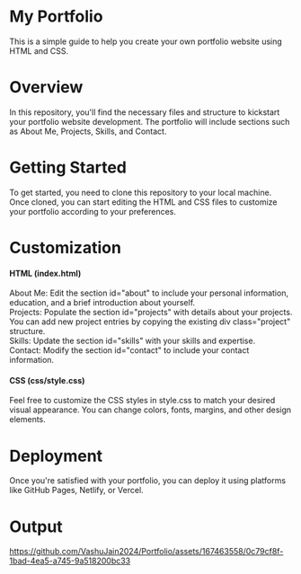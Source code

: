 # My Portfolio

This is a simple guide to help you create your own portfolio website using HTML and CSS.

# Overview

In this repository, you'll find the necessary files and structure to kickstart your portfolio website development. The portfolio will include sections such as About Me, Projects, Skills, and Contact.

# Getting Started

To get started, you need to clone this repository to your local machine.
Once cloned, you can start editing the HTML and CSS files to customize your portfolio according to your preferences.

# Customization

<h4>HTML (index.html)</h4>

About Me: Edit the section id="about" to include your personal information, education, and a brief introduction about yourself.<br>
Projects: Populate the section id="projects" with details about your projects. You can add new project entries by copying the existing div class="project" structure.<br>
Skills: Update the section id="skills" with your skills and expertise.<br>
Contact: Modify the section id="contact" to include your contact information.<br>
  
<h4>CSS (css/style.css)</h4>

Feel free to customize the CSS styles in style.css to match your desired visual appearance. You can change colors, fonts, margins, and other design elements.

# Deployment

Once you're satisfied with your portfolio, you can deploy it using platforms like GitHub Pages, Netlify, or Vercel.

# Output

https://github.com/VashuJain2024/Portfolio/assets/167463558/0c79cf8f-1bad-4ea5-a745-9a518200bc33

